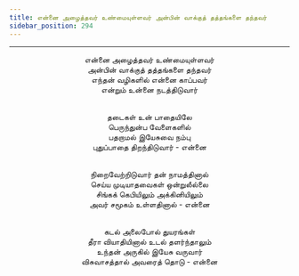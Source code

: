 ```yaml
---
title: என்னை அழைத்தவர் உண்மையுள்ளவர் அன்பின் வாக்குத் தத்தங்களை தந்தவர்
sidebar_position: 294
---
```


---
<center>
என்னை அழைத்தவர் உண்மையுள்ளவர்<br/>
அன்பின் வாக்குத் தத்தங்களை தந்தவர்<br/>
எந்தன் வழிகளில் என்னை காப்பவர்<br/>
என்றும் உன்னை நடத்திடுவார்<br/><br/>

தடைகள் உன் பாதையிலே<br/>
பெருந்துன்ப வேளைகளில்<br/>
பதறாமல் இயேசுவை நம்பு<br/>
புதுப்பாதை திறந்திடுவார்        - என்னை<br/><br/>

நிறைவேற்றிடுவார் தன் நாமத்தினால்<br/>
செய்ய முடியாதவைகள் ஒன்றுலீல்லை<br/>
சிங்கக் கெபியிலும் அக்கினியிலும்<br/>
அவர் சமூகம் உள்ளதினால்    - என்னை<br/><br/>

கடல் அலைபோல் துயரங்கள்<br/>
தீரா வியாதியினால் உடல் தளர்ந்தாலும்<br/>
உந்தன் அருகில் இயேசு வருவார்<br/>
விசுவாசத்தால் அவரைத் தொடு    - என்னை
</center>